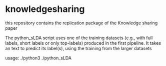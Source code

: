 # knowledgesharing
this repository contains the replication package of the Knowledge sharing paper 

The python_sLDA script uses one of the training datasets (e.g., with full labels, short labels or only top-labels) produced in the first pipeline.
It takes an <unseen> text to predict its label(s), using the training from the larger datasets

usage: ./python3 ./python_sLDA <name of unseen text containing a research paper>
